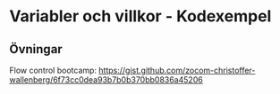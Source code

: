 # Variabler och villkor - Kodexempel

## Övningar

Flow control bootcamp: https://gist.github.com/zocom-christoffer-wallenberg/6f73cc0dea93b7b0b370bb0836a45206